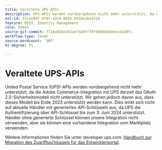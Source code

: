 ```yaml
---
title: Veraltete UPS-APIs
description: UPS-APIs werden vorübergehend nicht mehr unterstützt, da die Adobe Commerce-Integration mit UPS derzeit das OAuth 2.0-Sicherheitsmodell nicht unterstützt. Wir gehen jedoch davon aus, dass wir dieses Modell bis Ende dieses Jahres unterstützen werden. Dies wirkt sich nicht auf aktuelle Händler mit generierten API-Schlüsseln aus, da UPS die Authentifizierung über API-Schlüssel bis zum 3. Juni 2024 unterstützt. Händler ohne generierte Schlüssel können unsere Integration nicht verwenden, aber sie können eine vorhandene Integration vom Marktplatz verwenden.
exl-id: 57cae8df-8f8f-42c6-805b-8d34e3be151d
feature: REST, Identity Management
role: Admin
source-git-commit: 7718a835e343ae7da9ff79f690503b4ee1d140fc
workflow-type: tm+mt
source-wordcount: '167'
ht-degree: 0%

---
```


# Veraltete UPS-APIs

United Postal Service (UPS)-APIs werden vorübergehend nicht mehr unterstützt, da die Adobe Commerce-Integration mit UPS derzeit das OAuth 2.0-Sicherheitsmodell nicht unterstützt. Wir gehen jedoch davon aus, dass dieses Modell bis Ende 2023 unterstützt werden kann. Dies wirkt sich nicht auf aktuelle Händler mit generierten API-Schlüsseln aus, da UPS die Authentifizierung über API-Schlüssel bis zum 3. Juni 2024 unterstützt. Händler ohne generierte Schlüssel können unsere Integration nicht verwenden, aber sie können eine vorhandene Integration vom Marktplatz verwenden.

Weitere Informationen finden Sie unter developer.ups.com: [Handbuch zur Migration des Zugriffsschlüssels für das Entwicklerportal](https://developer.ups.com/oauth-developer-guide?loc=en_US&amp;sp_rid=NTA5MzQ1OTE2NjEyS0&amp;sp_mid=72989914).
